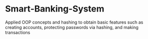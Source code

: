 # Smart-Banking-System
Applied OOP concepts and hashing to obtain basic features such as creating accounts, protecting passwords via hashing, and making transactions
